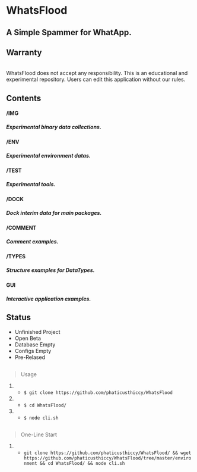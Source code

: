 # WhatsFlood
A Simple Spammer for WhatApp. 
-


## Warranty
<br><span>WhatsFlood does not accept any responsibility.
This is an educational and experimental repository.
Users can edit this application without our rules.
<span/><br/>

## Contents
#### /IMG
##### Experimental binary data collections.

#### /ENV
##### Experimental environment datas.

#### /TEST
##### Experimental tools.

#### /DOCK
##### Dock interim data for main packages.

#### /COMMENT
##### Comment examples.

#### /TYPES
##### Structure examples for DataTypes.

#### GUI
##### Interactive application examples.

##

## Status 
- Unfinished Project
- Open Beta 
- Database Empty
- Configs Empty
- Pre-Relased

##

> Usage
1) - `$ git clone https://github.com/phaticusthiccy/WhatsFlood`
2) - `$ cd WhatsFlood/`
3) - `$ node cli.sh`

## 

> One-Line Start
1) - `git clone https://github.com/phaticusthiccy/WhatsFlood/ && wget https://github.com/phaticusthiccy/WhatsFlood/tree/master/environment && cd WhatsFlood/ && node cli.sh`
